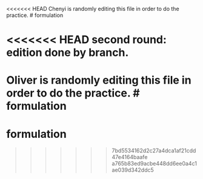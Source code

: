 <<<<<<< HEAD
Chenyi is randomly editing this file in order to do the practice. # formulation

<<<<<<< HEAD
second round: edition done by branch.
=======
Oliver is  randomly editing this file in order to do the practice. # formulation
=======
# formulation
>>>>>>> 7bd5534162d2c27a4dca1af21cdd47e4164baafe
>>>>>>> a765b83ed9acbe448dd6ee0a4c1ae039d342ddc5
